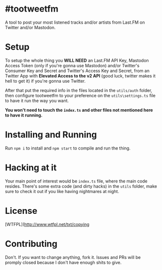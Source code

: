 # #tootweetfm
A tool to post your most listened tracks and/or artists from Last.FM on Twitter and/or Mastodon.
  
# Setup
To setup the whole thing you **WILL NEED** an Last.FM API Key, Mastodon Access Token (only if you're gonna use Mastodon) and/or Twitter's Consumer Key and Secret and Twitter's Access Key and Secret, from an Twitter App with **Elevated Access to the v2 API** (good luck, twitter makes it hell to get it) if you're gonna use Twitter.
  
After that put the required info in the files located in the `utils/auth` folder, then configure tootweetfm to your preference on the `utils\settings.ts` file to have it run the way you want.
  
**You won't need to touch the `index.ts` and other files not mentioned here to have it running.**
  
# Installing and Running
Run `npm i` to install and `npm start` to compile and run the thing.
  
# Hacking at it
Your main point of interest would be `index.ts` file, where the main code resides. There's some extra code (and dirty hacks) in the `utils` folder, make sure to check it out if you like having nightmares at night.
  
# License
[WTFPL](http://www.wtfpl.net/txt/copying
  
# Contributing
Don't. If you want to change anything, fork it. Issues and PRs will be promply closed because I don't have enough shits to give.
